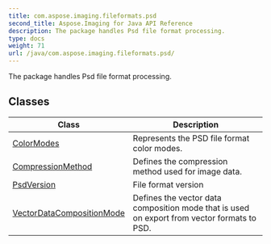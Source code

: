```yaml
---
title: com.aspose.imaging.fileformats.psd
second_title: Aspose.Imaging for Java API Reference
description: The package handles Psd file format processing.
type: docs
weight: 71
url: /java/com.aspose.imaging.fileformats.psd/
---
```


The package handles Psd file format processing.


## Classes

| Class | Description |
| --- | --- |
| [ColorModes](../com.aspose.imaging.fileformats.psd/colormodes) | Represents the PSD file format color modes. |
| [CompressionMethod](../com.aspose.imaging.fileformats.psd/compressionmethod) | Defines the compression method used for image data. |
| [PsdVersion](../com.aspose.imaging.fileformats.psd/psdversion) | File format version |
| [VectorDataCompositionMode](../com.aspose.imaging.fileformats.psd/vectordatacompositionmode) | Defines the vector data composition mode that is used on export from vector formats to PSD. |
